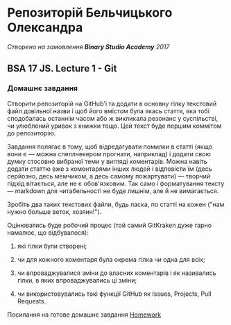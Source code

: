 # Репозиторій Бельчицького Олександра 
*Створено на замовлення __Binary Studio Academy__ 2017*
## BSA 17 JS. Lecture 1 - Git
### Домашнє завдання
Створити репозиторій на GitHub'і та додати в основну гілку текстовий файл довільної назви і щоб його вмістом була якась стаття, яка тобі сподобалась останнім часом або ж викликала резонанс у суспільстві, чи улюблений уривок з книжки тощо. Цей текст буде першим коммітом до репозиторію.

Завдання полягає в тому, щоб відредагувати помилки в статті (якщо вони є — можна спеллчекером прогнати, наприклад) і додати свою думку стосовно вибраної теми у вигляді коментарів. Можна навіть додати статтю вже з коментарями інших людей і відповісти їм (десь серйозно, десь мемчиком, а десь самому пожартувати) — творчий підхід вітається, але не є обов'язковим. Так само і форматування тексту — markdown для читабельності не буде лишнім, але й не вимагається.

Зробіть два таких текстових файли, будь ласка, по статті на кожен ("нам нужно больше веток, хозяин!").

Оцінюватись буде робочий процес (той самий GitKraken дуже гарно намалює, що відбувалося):

  1. які гілки були створені;

  2. чи для кожного коментаря була окрема гілка чи одна для всіх;
  
  3. чи впроваджувалися зміни до власних коментарів і як називались гілки, в яких впроваджувались ці зміни;

  4. чи використовувались такі функції GitHub як Issues, Projects, Pull Requests.

Посилання на готове домашнє завдання [Homework](https://github.com/AlexBelch/binary-studio-les1)
